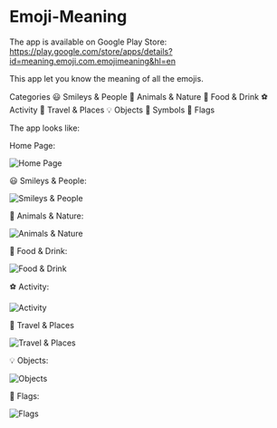 # Emoji-Meaning

The app is available on Google Play Store: https://play.google.com/store/apps/details?id=meaning.emoji.com.emojimeaning&hl=en

This app let you know the meaning of all the emojis.

Categories
😃 Smileys & People
🐻 Animals & Nature
🍔 Food & Drink
⚽ Activity
🌇 Travel & Places
💡 Objects
🔣 Symbols
🎌 Flags

The app looks like:

Home Page:

![Home Page](https://lh3.googleusercontent.com/EneXkH3fL5jupeg_eFTJ5naKjLO1ed7uhDtkT4G-Vb290ZB7Jr1_hEJzAV6ry1DeqdJG=h900-rw)

😃 Smileys & People:

![Smileys & People](https://lh3.googleusercontent.com/bV14xMZLi_DcMsECMrz8VeZVH0iS00vv9zInSQztQYDhWQ4WqOfjtUQXezc_JknPIEdq=h900-rw)

🐻 Animals & Nature:

![Animals & Nature](https://lh3.googleusercontent.com/AU2facNTc6qPZVfhBK086qos2GBiQRIX_i-DNnPzvjtxFeGmpNekgMAR-xpnKAWjzg=h900-rw)

🍔 Food & Drink:

![Food & Drink](https://lh3.googleusercontent.com/pKj2H87fvo8gj5RtLEnWeM2A_1A8DJd2vkki0H07zrK7vmGGsBQIalL7Ts1lnMRa5fWa=h900-rw)

⚽ Activity:

![Activity](https://lh3.googleusercontent.com/3WMJ4HLwMbzO2e3YhZBC8rFqt1wbNxK3zenPsvUuueHNOXot50JJbHyZfTT7_XSUYQ=h900-rw)

🌇 Travel & Places

![Travel & Places](https://lh3.googleusercontent.com/HL0OfkZJCK4uIfhhz6x1KuXDpuj0dUvyBL2qwkMcjZE-md6DFreLqJxu3Hm0D_kVhw=h900-rw)

💡 Objects:

![Objects](https://lh3.googleusercontent.com/TJzG3LWflipcwB-Qw6Zt7sOhrKE5JrD8qijkS1GKmYOBqvrhWPx4HVgQrdRYb8OH3FA=h900-rw)

🎌 Flags:

![Flags](https://lh3.googleusercontent.com/2rGLhZJN_wT-Erp2yXxC1f6TPUrEKkrBnrks5AHQTk6LlAvrTC-Z3-JmUgRPrPfvtQ=h900-rw)




